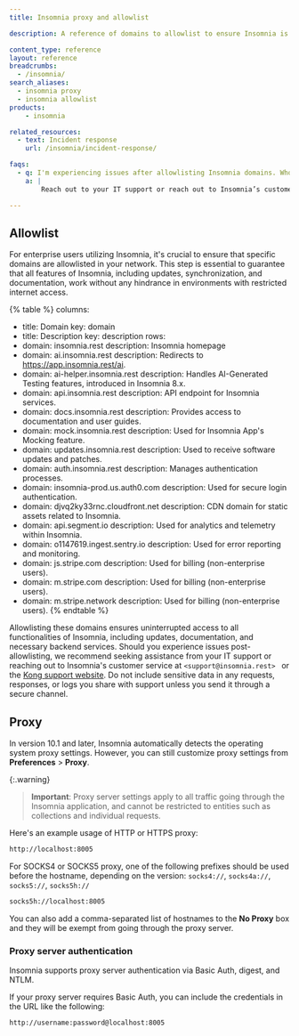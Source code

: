 ```yaml
---
title: Insomnia proxy and allowlist

description: A reference of domains to allowlist to ensure Insomnia is operating correctly within your organization.

content_type: reference
layout: reference
breadcrumbs: 
  - /insomnia/
search_aliases:
  - insomnia proxy
  - insomnia allowlist
products:
    - insomnia

related_resources:
  - text: Incident response
    url: /insomnia/incident-response/

faqs:
  - q: I'm experiencing issues after allowlisting Insomnia domains. Who can I reach out to for help?
    a: |
        Reach out to your IT support or reach out to Insomnia’s customer service at support@insomnia.rest or [https://support.konghq.com/support/s/](https://support.konghq.com/support/s/). Do not include sensitive data in any requests, responses, or logs you share with support unless you send it through a secure channel.

---
```


## Allowlist

For enterprise users utilizing Insomnia, it's crucial to ensure that specific domains are allowlisted in your network. This step is essential to guarantee that all features of Insomnia, including updates, synchronization, and documentation, work without any hindrance in environments with restricted internet access.

{% table %}
columns:
  - title: Domain
    key: domain
  - title: Description
    key: description
rows:
  - domain: insomnia.rest
    description: Insomnia homepage
  - domain: ai.insomnia.rest
    description: Redirects to https://app.insomnia.rest/ai.
  - domain: ai-helper.insomnia.rest
    description: Handles AI-Generated Testing features, introduced in Insomnia 8.x.
  - domain: api.insomnia.rest
    description: API endpoint for Insomnia services.
  - domain: docs.insomnia.rest
    description: Provides access to documentation and user guides.
  - domain: mock.insomnia.rest
    description: Used for Insomnia App's Mocking feature.
  - domain: updates.insomnia.rest
    description: Used to receive software updates and patches.
  - domain: auth.insomnia.rest
    description: Manages authentication processes.
  - domain: insomnia-prod.us.auth0.com
    description: Used for secure login authentication.
  - domain: djvq2ky33rnc.cloudfront.net
    description: CDN domain for static assets related to Insomnia.
  - domain: api.segment.io
    description: Used for analytics and telemetry within Insomnia.
  - domain: o1147619.ingest.sentry.io
    description: Used for error reporting and monitoring.
  - domain: js.stripe.com
    description: Used for billing (non-enterprise users).
  - domain: m.stripe.com
    description: Used for billing (non-enterprise users).
  - domain: m.stripe.network
    description: Used for billing (non-enterprise users).
{% endtable %}


Allowlisting these domains ensures uninterrupted access to all functionalities of Insomnia, including updates, documentation, and necessary backend services. Should you experience issues post-allowlisting, we recommend seeking assistance from your IT support or reaching out to Insomnia's customer service at `<support@insomnia.rest> ` or 
 the [Kong support website](https://support.konghq.com/support/s/).
Do not include sensitive data in any requests, responses, or logs you share with support unless you send it through a secure channel.

## Proxy

In version 10.1 and later, Insomnia automatically detects the operating system proxy settings. However, you can still customize proxy settings from **Preferences** > **Proxy**.

{:.warning}
> **Important**: Proxy server settings apply to all traffic going through the Insomnia application, and cannot be restricted to entities such as collections and individual requests.

Here's an example usage of HTTP or HTTPS proxy:

```bash
http://localhost:8005
```

For SOCKS4 or SOCKS5 proxy, one of the following prefixes should be used before the hostname, depending on the version: `socks4://`, `socks4a://`, `socks5://`, `socks5h://`

```bash
socks5h://localhost:8005
```

You can also add a comma-separated list of hostnames to the **No Proxy** box and they will be exempt from going through the proxy server.

### Proxy server authentication

Insomnia supports proxy server authentication via Basic Auth, digest, and NTLM.

If your proxy server requires Basic Auth, you can include the credentials in the URL like the following:

```bash
http://username:password@localhost:8005
```
